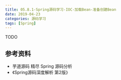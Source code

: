 ```yaml
---
title: 05.8.1-Spring源码学习-IOC-加载Bean-准备创建Bean
date: 2019-04-23
categories: 源码学习
tags: [Spring]
---
```


TODO



## 参考资料

- 芋道源码 精尽 Spring 源码分析
- 《Spring源码深度解析 第2版》